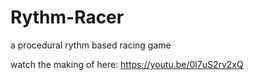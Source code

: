 # Rythm-Racer
a procedural rythm based racing game

watch the making of here: https://youtu.be/0l7uS2rv2xQ
